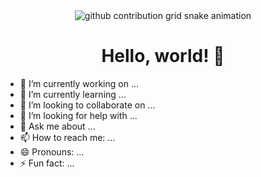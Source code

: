 <!-- ### Hi there 👋 -->

<div align="center">

  <picture>
    <source media="(prefers-color-scheme: dark)" srcset="https://raw.githubusercontent.com/avaerian/avaerian/output/github-contribution-grid-snake-dark.svg">
    <source media="(prefers-color-scheme: light)" srcset="https://raw.githubusercontent.com/avaerian/avaerian/output/github-contribution-grid-snake.svg">
    <img alt="github contribution grid snake animation" src="https://raw.githubusercontent.com/avaerian/avaerian/output/github-contribution-grid-snake.svg">
  </picture>
  
  <div></div>
  
  <h1>Hello, world! 🐍</h1>
  
  <!--![Metrics](https://metrics.lecoq.io/avaerian?template=classic&achievements=1&repositories=1&languages=1&base=header%2C%20activity%2C%20community%2C%20repositories%2C%20metadata&base.indepth=false&base.hireable=false&base.skip=false&repositories.batch=100&repositories.forks=false&repositories.affiliations=owner&languages=false&languages.limit=8&languages.threshold=0%25&languages.other=false&languages.colors=github&languages.sections=most-used&languages.indepth=false&languages.analysis.timeout=15&languages.analysis.timeout.repositories=7.5&languages.categories=markup%2C%20programming&languages.recent.categories=markup%2C%20programming&languages.recent.load=300&languages.recent.days=14&repositories=false&repositories.pinned=1&repositories.starred=0&repositories.random=0&repositories.order=featured%2C%20pinned%2C%20starred%2C%20random&achievements=false&achievements.threshold=C&achievements.secrets=true&achievements.display=compact&achievements.limit=0&config.timezone=America%2FNew_York)
  -->
</div>
  
  
- 🔭 I’m currently working on ...
- 🌱 I’m currently learning ...
- 👯 I’m looking to collaborate on ...
- 🤔 I’m looking for help with ...
- 💬 Ask me about ...
- 📫 How to reach me: ...
- 😄 Pronouns: ...
- ⚡ Fun fact: ...


<!--
**avaerian/avaerian** is a ✨ _special_ ✨ repository because its `README.md` (this file) appears on your GitHub profile.

Here are some ideas to get you started:

- 🔭 I’m currently working on ...
- 🌱 I’m currently learning ...
- 👯 I’m looking to collaborate on ...
- 🤔 I’m looking for help with ...
- 💬 Ask me about ...
- 📫 How to reach me: ...
- 😄 Pronouns: ...
- ⚡ Fun fact: ...
-->
